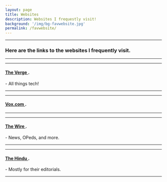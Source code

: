 ```yaml
---
layout: page
title: Websites
description: Websites I frequestly visit!
background: '/img/bg-favwebsite.jpg'
permalink: /favwebsite/
---
```


<hr> 
<h3> Here are the links to the websites I frequently visit. </h3>
<hr>

<hr>
<h4> <a href="https://www.theverge.com/" target="_blank" rel="noopener"> The Verge </a>. </h4>
 - All things tech!
<hr>

<hr>
<h4> <a href="https://www.vox.com//" target="_blank" rel="noopener"> Vox.com </a>. </h4>
<hr>

<hr>
<h4> <a href="https://thewire.in/" target="_blank" rel="noopener"> The Wire </a>. </h4>
 - News, OPeds, and more.
<hr>

<hr>
<h4> <a href="https://www.thehindu.com/" target="_blank" rel="noopener"> The Hindu </a>. </h4>
 - Mostly for their editorials.
<hr> 


